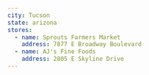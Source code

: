 ```yaml
---
city: Tucson
state: arizona
stores:
  - name: Sprouts Farmers Market
    address: 7877 E Broadway Boulevard
  - name: AJ's Fine Foods
    address: 2805 E Skyline Drive
---
```

